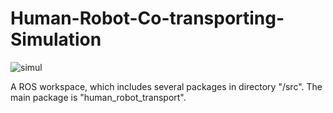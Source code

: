 # Human-Robot-Co-transporting-Simulation

![simul](https://user-images.githubusercontent.com/60951105/183253128-64c5506f-b60f-4fcd-ae5c-c6b7798e26d7.png)

A ROS workspace, which includes several packages in directory "/src". The main package is "human_robot_transport".

